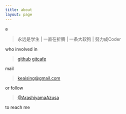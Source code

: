 ```yaml
---
title: about
layout: page
---
```


a
>  永远是学生 | 一直在折腾 | 一条大软狗 | 努力成Coder


who involved in 
> [github](https://github.com/keaising)
> [gitcafe](https://gitcafe.com/keaising)


mail 
> keaising@gmail.com


or follow 
> [@ArashiyamaAzusa](https://twitter.com/#!/ArashiyamaAzusa)


to reach me
